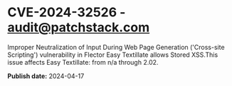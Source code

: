 # CVE-2024-32526 - audit@patchstack.com

Improper Neutralization of Input During Web Page Generation ('Cross-site Scripting') vulnerability in Flector Easy Textillate allows Stored XSS.This issue affects Easy Textillate: from n/a through 2.02.



**Publish date:** 2024-04-17
